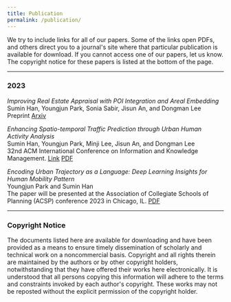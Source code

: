 ```yaml
---
title: Publication
permalink: /publication/
---
```


We try to include links for all of our papers. Some of the links open PDFs, and others direct you to a journal's site where that particular publication is available for download. If you cannot access one of our papers, let us know. The copyright notice for these papers is listed at the bottom of the page.

<hr>

### 2023

_Improving Real Estate Appraisal with POI Integration and Areal Embedding_ <br>
Sumin Han, Youngjun Park, Sonia Sabir, Jisun An, and Dongman Lee <br>
Preprint [Arxiv](https://arxiv.org/abs/2311.11812)


_Enhancing Spatio-temporal Traffic Prediction through Urban Human Activity Analysis_ <br>
Sumin Han, Youngjun Park, Minji Lee, Jisun An, and Dongman Lee <br>
32nd ACM International Conference on Information and Knowledge Management. [Link](https://dl.acm.org/doi/abs/10.1145/3583780.3614867) [PDF](/documents/2023_CIKM.pdf)


_Encoding Urban Trajectory as a Language: Deep Learning Insights for Human Mobility Pattern_<br>
Youngjun Park and Sumin Han<br>
The paper will be presented at the Association of Collegiate Schools of Planning (ACSP) conference 2023 in Chicago, IL. [PDF](/documents/2023_ACSP.pdf)


<hr>

### Copyright Notice

The documents listed here are available for downloading and have been provided as a means to ensure timely dissemination of scholarly and technical work on a noncommercial basis. Copyright and all rights therein are maintained by the authors or by other copyright holders, notwithstanding that they have offered their works here electronically. It is understood that all persons copying this information will adhere to the terms and constraints invoked by each author's copyright. These works may not be reposted without the explicit permission of the copyright holder.
